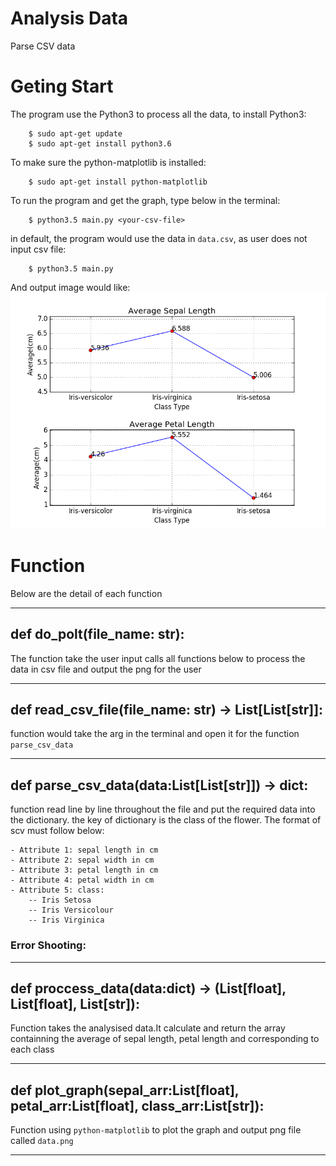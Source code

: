 

# Analysis Data
Parse CSV data


# Geting Start

The program use the Python3 to process all the data, to install Python3:
```
	$ sudo apt-get update
	$ sudo apt-get install python3.6
```

To make sure the python-matplotlib is installed:
```
	$ sudo apt-get install python-matplotlib
```

To run the program and get the graph, type below in the terminal:
```
	$ python3.5 main.py <your-csv-file>
```

in default, the program would use the data in `data.csv`, as user does not input csv file:
```
	$ python3.5 main.py
```
And output image would like:
<img src="https://github.com/colorzzr/indoc_research/blob/master/image/sample.png" />


# Function

Below are the detail of each function

---

## def do_polt(file_name: str):

The function take the user input calls all functions below to process the data in csv file and output the png for the user

---

## def read_csv_file(file_name: str) -> List[List[str]]:

function would take the arg in the terminal and open it for the function `parse_csv_data`

---

## def parse_csv_data(data:List[List[str]]) -> dict:

function read line by line throughout the file and put the required data into the dictionary. the key of dictionary is the class of the flower. The format of scv must follow below:

	- Attribute 1: sepal length in cm
	- Attribute 2: sepal width in cm
	- Attribute 3: petal length in cm
	- Attribute 4: petal width in cm
	- Attribute 5: class:
		-- Iris Setosa
      	-- Iris Versicolour
      	-- Iris Virginica

### Error Shooting:

---


## def proccess_data(data:dict) -> (List[float], List[float], List[str]):

Function takes the analysised data.It calculate and return the array containning the average of sepal length, petal length and corresponding to each class

---

## def plot_graph(sepal_arr:List[float], petal_arr:List[float], class_arr:List[str]):

Function using `python-matplotlib` to plot the graph and output png file called `data.png`

---








